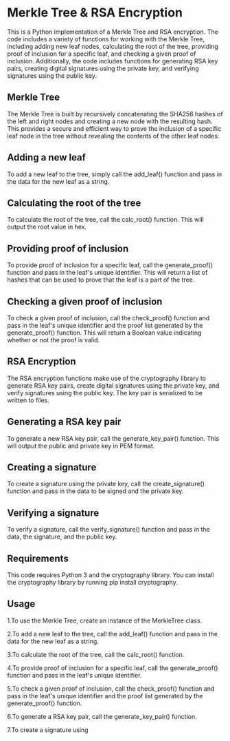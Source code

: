 # Merkle Tree & RSA Encryption
This is a Python implementation of a Merkle Tree and RSA encryption. The code includes a variety of functions for working with the Merkle Tree, including adding new leaf nodes, calculating the root of the tree, providing proof of inclusion for a specific leaf, and checking a given proof of inclusion. Additionally, the code includes functions for generating RSA key pairs, creating digital signatures using the private key, and verifying signatures using the public key.

## Merkle Tree
The Merkle Tree is built by recursively concatenating the SHA256 hashes of the left and right nodes and creating a new node with the resulting hash. This provides a secure and efficient way to prove the inclusion of a specific leaf node in the tree without revealing the contents of the other leaf nodes.

## Adding a new leaf
To add a new leaf to the tree, simply call the add_leaf() function and pass in the data for the new leaf as a string.

## Calculating the root of the tree
To calculate the root of the tree, call the calc_root() function. This will output the root value in hex.

## Providing proof of inclusion
To provide proof of inclusion for a specific leaf, call the generate_proof() function and pass in the leaf's unique identifier. This will return a list of hashes that can be used to prove that the leaf is a part of the tree.

## Checking a given proof of inclusion
To check a given proof of inclusion, call the check_proof() function and pass in the leaf's unique identifier and the proof list generated by the generate_proof() function. This will return a Boolean value indicating whether or not the proof is valid.

## RSA Encryption
The RSA encryption functions make use of the cryptography library to generate RSA key pairs, create digital signatures using the private key, and verify signatures using the public key. The key pair is serialized to be written to files.

## Generating a RSA key pair
To generate a new RSA key pair, call the generate_key_pair() function. This will output the public and private key in PEM format.

## Creating a signature
To create a signature using the private key, call the create_signature() function and pass in the data to be signed and the private key.

## Verifying a signature
To verify a signature, call the verify_signature() function and pass in the data, the signature, and the public key.

## Requirements
This code requires Python 3 and the cryptography library. You can install the cryptography library by running pip install cryptography.

## Usage
1.To use the Merkle Tree, create an instance of the MerkleTree class.

2.To add a new leaf to the tree, call the add_leaf() function and pass in the data for the new leaf as a string.

3.To calculate the root of the tree, call the calc_root() function.

4.To provide proof of inclusion for a specific leaf, call the generate_proof() function and pass in the leaf's unique identifier.

5.To check a given proof of inclusion, call the check_proof() function and pass in the leaf's unique identifier and the proof list generated by the generate_proof() function.

6.To generate a RSA key pair, call the generate_key_pair() function.

7.To create a signature using
